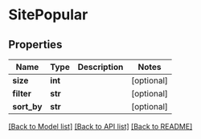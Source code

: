 # SitePopular

## Properties
Name | Type | Description | Notes
------------ | ------------- | ------------- | -------------
**size** | **int** |  | [optional] 
**filter** | **str** |  | [optional] 
**sort_by** | **str** |  | [optional] 

[[Back to Model list]](../README.md#documentation-for-models) [[Back to API list]](../README.md#documentation-for-api-endpoints) [[Back to README]](../README.md)

